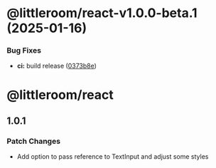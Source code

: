 # @littleroom/react-v1.0.0-beta.1 (2025-01-16)


### Bug Fixes

* **ci:** build release ([0373b8e](https://github.com/littleroom-software/ds/commit/0373b8e75f3fa41b013ba474ec4f98340c3e3bb4))

# @littleroom/react

## 1.0.1

### Patch Changes

- Add option to pass reference to TextInput and adjust some styles
